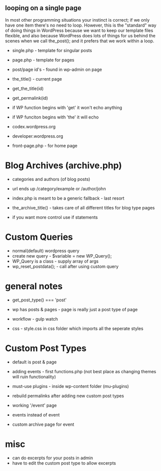## looping on a single page
In most other programming situations your instinct is correct; if we only have one item there's no need to loop. However, this is the "standard" way of doing things in WordPress because we want to keep our template files flexible, and also because WordPress does lots of things for us behind the scenes when we call the_post();  and it prefers that we work within a loop.

* single.php - template for singular posts

* page.php - template for pages

* post/page id's - found in wp-admin on page

* the_title() - current page
* get_the_title(id)
* get_permalink(id)

* if WP function begins with 'get' it won't echo anything
* if WP funciton begins with 'the' it will echo

* codex.wordpress.org
* developer.wordpress.org

* front-page.php - for home page


# Blog Archives (archive.php)
* categories and authors (of blog posts)
* url ends up /category/example or /author/john

* index.php is meant to be a generic fallback - last resort

* the_archive_title() - takes care of all different titles for blog type pages
* if you want more control use if statements


# Custom Queries
* normal(default) wordpress query 
* create new query - $variable = new WP_Query();
* WP_Query is a class - supply array of args
* wp_reset_postdata(); - call after using custom query

# general notes
* get_post_type() === 'post' <!-- check if the page is a blog (post) -->
* wp has posts & pages - page is really just a post type of page

* workflow - gulp watch
* css - style.css in css folder which imports all the seperate styles <!-- then compiles into style.css (main folder) to be used -->

# Custom Post Types
* default is post & page <!-- pages are a actually a post type -->
* adding events - first functions.php (not best place as changing themes will ruin functionality) <!-- plugin is better! -->
* must-use plugins - inside wp-content folder (mu-plugins) <!-- can't deactivate -->

* rebuild permalinks after adding new custom post types <!-- settings/permalinks/save -->
* working '/event' page <!-- has_archive inside the mu_plugin -->
* events instead of event <!-- rewrite slug mu_plugin -->
* custom archive page for event <!-- archive-event.php -->

# misc
* can do excerpts for your posts in admin
* have to edit the custom post type to allow excerpts
